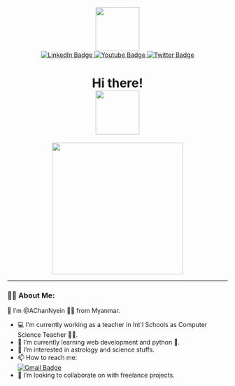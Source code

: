 <!---
AChanNyein/AChanNyein is a ✨ special ✨ repository because its `README.md` (this file) appears on your GitHub profile.
You can click the Preview link to take a look at your changes.
--->

<div id="header" align="center">
  
  <img src="https://media.giphy.com/media/v1.Y2lkPTc5MGI3NjExM2x5eGtjd3Yzbmx5NzMzNDhmc203cDZvbmQzcTAwZzZjMXFpNm5qZiZlcD12MV9pbnRlcm5hbF9naWZfYnlfaWQmY3Q9cw/qT3NpahR7tGnOqqjng/giphy.gif" width="100" />

  <div id="badges">
    <a href="">
      <img src="https://img.shields.io/badge/LinkedIn-blue?style=for-the-badge&logo=twitter&logoColor=white" alt="LinkedIn Badge" />
    </a>
    <a href="">
      <img src="https://img.shields.io/badge/YouTube-red?style=for-the-badge&logo=youtube&logoColor=white" alt="Youtube Badge" />
    </a>
    <a href="">
      <img src="https://img.shields.io/badge/Twitter-blue?style=for-the-badge&logo=twitter&logoColor=white" alt="Twitter Badge" />
    </a>
  </div>

  <img src="https://komarev.com/ghpvc/?username=achannyein&style=flat-square&color=blue" alt=""/>

  <h1>
    Hi there!<br/>
    <img src="https://media.giphy.com/media/fYcRBXwoZkLrW7O8BJ/giphy.gif" width="100px" />
  </h1>

  <div align="center">
    <img src="https://media.giphy.com/media/v1.Y2lkPTc5MGI3NjExazZzZmxmbmJ3aXc0ampnNmw5ZDFnMXRmc3VwMzR4c2kzMTd6b24yMyZlcD12MV9pbnRlcm5hbF9naWZfYnlfaWQmY3Q9Zw/L8K62iTDkzGX6/giphy.gif" height="300" />
  </div>
  
</div>

---
### 👨‍💻 About Me:
👋 I’m @AChanNyein 👨‍🦲 from Myanmar.
  * 💻 I'm currently working as a teacher in Int'l Schools as Computer Science Teacher 👨‍🏫.
  * 🌱 I’m currently learning web development and python 🐍.
  * 👀 I’m interested in astrology and science stuffs.
  * 📫 How to reach me: <br/>
    [![Gmail Badge](https://img.shields.io/badge/Gmail-red?style=for-the-badge&logo=gmail&logoColor=white)](aryanchannyein@gmail.com)
  * 💞️ I’m looking to collaborate on with freelance projects.
